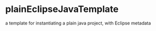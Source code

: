 # plainEclipseJavaTemplate
a template for instantiating a plain java project, with Eclipse metadata

